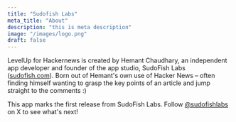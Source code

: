 ```yaml
---
title: "Sudofish Labs"
meta_title: "About"
description: "this is meta description"
image: "/images/logo.png"
draft: false
---
```


LevelUp for Hackernews is created by Hemant Chaudhary, an independent app developer and founder of the app studio, SudoFish Labs ([sudofish.com](https://sudofish.com)). Born out of Hemant's own use of Hacker News – often finding himself wanting to grasp the key points of an article and jump straight to the comments :)

This app marks the first release from SudoFish Labs. Follow [@sudofishlabs](https://x.com/sudofishlabs) on X to see what's next!